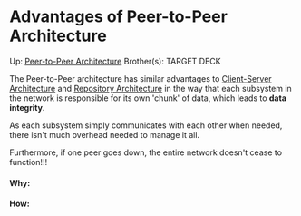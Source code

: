 # Advantages of Peer-to-Peer Architecture

Up: [Peer-to-Peer Architecture](peer-to-peer_architecture)
Brother(s):
TARGET DECK

The Peer-to-Peer architecture has similar advantages to [Client-Server Architecture](client-server_architecture) and [Repository Architecture](repository_architecture) in the way that each subsystem in the network is responsible for its own 'chunk' of data, which leads to **data integrity**.

As each subsystem simply communicates with each other when needed, there isn't much overhead needed to manage it all.

Furthermore, if one peer goes down, the entire network doesn't cease to function!!!































#### Why:
#### How:










